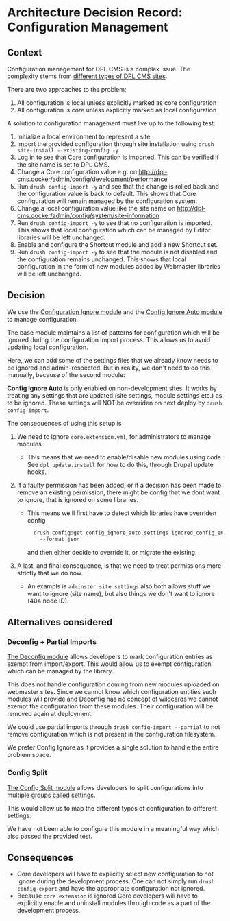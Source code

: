 # Architecture Decision Record: Configuration Management

## Context

Configuration management for DPL CMS is a complex issue. The complexity stems
from [different types of DPL CMS sites](../configuration-management.md).

There are two approaches to the problem:

1. All configuration is local unless explicitly marked as core configuration
2. All configuration is core unless explicitly marked as local configuration

A solution to configuration management must live up to the following test:

1. Initialize a local environment to represent a site
2. Import the provided configuration through site installation using
   `drush site-install --existing-config -y`
3. Log in to see that Core configuration is imported. This can be verified if
   the site name is set to DPL CMS.
4. Change a Core configuration value e.g. on <http://dpl-cms.docker/admin/config/development/performance>
5. Run `drush config-import -y` and see that the change is rolled back and the
   configuration value is back to default. This shows that Core configuration
   will remain managed by the configuration system.
6. Change a local configuration value like the site name on <http://dpl-cms.docker/admin/config/system/site-information>
7. Run `drush config-import -y` to see that no configuration is imported. This
   shows that local configuration which can be managed by Editor libraries will
   be left unchanged.
8. Enable and configure the Shortcut module and add a new Shortcut set.
9. Run `drush config-import -y` to see that the module is not disabled and the
   configuration remains unchanged. This shows that local configuration in the
   form of new modules added by Webmaster libraries will be left unchanged.

## Decision

We use the
[Configuration Ignore module](https://www.drupal.org/project/config_ignore)
and the [Config Ignore Auto module](https://www.drupal.org/project/config_ignore_auto)
to manage configuration.

The base module maintains a list of patterns for configuration which will be
ignored  during the configuration import process. This allows us to avoid
updating local configuration.

Here, we can add some of the settings files that we already know needs to be
ignored and admin-respected.
But in reality, we don't need to do this manually, because of the second module:

**Config Ignore Auto** is only enabled on non-development sites.
It works by treating any settings that are updated (site settings, module
settings etc.) as to be ignored.
These settings will NOT be overriden on next deploy by `drush config-import`.

The consequences of using this setup is

1) We need to ignore `core.extension.yml`, for administrators to manage modules
   - This means that we need to enable/disable new modules using code.
     See `dpl_update.install` for how to do this, through Drupal update hooks.
2) If a faulty permission has been added, or if a decision has been made to
   remove an existing permission, there might be config that we dont want to
   ignore, that is ignored on some libraries.

   - This means we'll first have to detect which libraries have overriden config

     ```bash
       drush config:get config_ignore_auto.settings ignored_config_entities
         --format json
     ```

      and then either decide to override it, or migrate the existing.

3) A last, and final consequence, is that we need to treat permissions more
   strictly that we do now.
   - An exampls is `adminster site settings` also both allows stuff we want to
     ignore (site name), but also things we don't want to ignore (404 node ID).

## Alternatives considered

### Deconfig + Partial Imports

[The Deconfig module](https://www.drupal.org/project/deconfig) allows developers
to mark configuration entries as exempt from import/export. This would allow us
to exempt configuration which can be managed by the library.

This does not handle configuration coming from new modules uploaded on webmaster
sites. Since we cannot know which configuration entities such modules will
provide and Deconfig has no concept of wildcards we cannot exempt the
configuration from these modules. Their configuration will be removed again at
deployment.

We could use partial imports through `drush config-import --partial` to not
remove configuration which is not present in the configuration filesystem.

We prefer Config Ignore as it provides a single solution to handle the entire
problem space.

### Config Split

[The Config Split module](https://www.drupal.org/project/config_split) allows
developers to split configurations into multiple groups called settings.

This would allow us to map the different types of configuration to different
settings.

We have not been able to configure this module in a meaningful way which also
passed the provided test.

## Consequences

- Core developers will have to explicitly select new configuration to not ignore
  during the development process. One can not simply run `drush config-export`
  and have the appropriate configuration not ignored.
- Because `core.extension` is ignored Core developers will have to explicitly
  enable and uninstall modules through code as a part of the development
  process.
